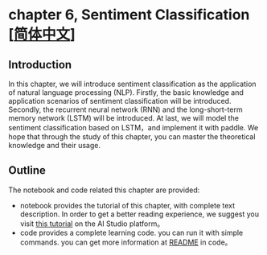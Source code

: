 # chapter 6, Sentiment Classification [[简体中文](./README.md)]

## Introduction
In this chapter, we will introduce sentiment classification as the application of natural language processing (NLP). Firstly, the basic knowledge and application scenarios of sentiment classification will be introduced. Secondly, the recurrent neural network (RNN) and the long-short-term memory network (LSTM) will be introduced. At last, we will model the sentiment classification based on LSTM，and implement it with paddle. We hope that through the study of this chapter, you can master the theoretical knowledge and their usage.

## Outline
The notebook and code related this chapter are provided:
- notebook provides the tutorial of this chapter, with complete text description. In order to get a better reading experience, we suggest you visit [this tutorial](https://aistudio.baidu.com/aistudio/education/group/info/1297/content) on the AI Studio platform。
- code provides a complete learning code. you can run it with simple commands. you can get more information at [README](./code/README_en.md) in code。
